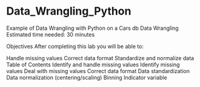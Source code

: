# Data_Wrangling_Python
Example of Data Wrangling with Python on a Cars db
Data Wrangling
Estimated time needed: 30 minutes

Objectives
After completing this lab you will be able to:

Handle missing values
Correct data format
Standardize and normalize data
Table of Contents
Identify and handle missing values
Identify missing values
Deal with missing values
Correct data format
Data standardization
Data normalization (centering/scaling)
Binning
Indicator variable
